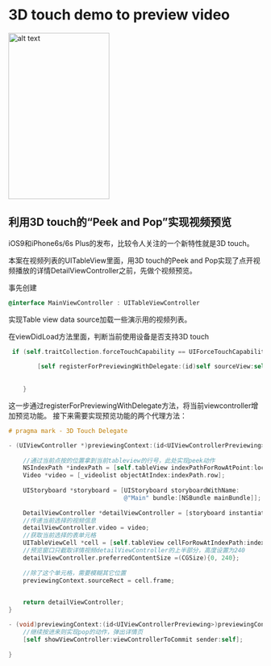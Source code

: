 # 3D touch demo to preview video


<a href="http://demo.polyv.net/data/touch.html" target="_blank"><img src="http://img.videocc.net/uimage/s/sl8da4jjbx/9/sl8da4jjbx03e781777b590b733b5929_2_b.jpg" alt="alt text" width="200px" height="330px"></a>

利用3D touch的“Peek and Pop”实现视频预览
--
iOS9和iPhone6s/6s Plus的发布，比较令人关注的一个新特性就是3D touch。

本案在视频列表的UITableView里面，用3D touch的Peek and Pop实现了点开视频播放的详情DetailViewController之前，先做个视频预览。

事先创建
```objective-c
@interface MainViewController : UITableViewController

```
实现Table view data source加载一些演示用的视频列表。


在viewDidLoad方法里面，判断当前使用设备是否支持3D touch

```objective-c
 if (self.traitCollection.forceTouchCapability == UIForceTouchCapabilityAvailable) {
        
        [self registerForPreviewingWithDelegate:(id)self sourceView:self.view];
        
        
    }
```
这一步通过registerForPreviewingWithDelegate方法，将当前viewcontroller增加预览功能。
接下来需要实现预览功能的两个代理方法：
```objective-c
# pragma mark - 3D Touch Delegate

- (UIViewController *)previewingContext:(id<UIViewControllerPreviewing>)previewingContext viewControllerForLocation:(CGPoint)location {
    
    //通过当前点按的位置拿到当前tableview的行号，此处实现peek动作
    NSIndexPath *indexPath = [self.tableView indexPathForRowAtPoint:location];
    Video *video = [_videolist objectAtIndex:indexPath.row];
    
    UIStoryboard *storyboard = [UIStoryboard storyboardWithName:
                                @"Main" bundle:[NSBundle mainBundle]];
                                
    DetailViewController *detailViewController = [storyboard instantiateViewControllerWithIdentifier:@"detailViewController"];
    //传递当前选择的视频信息
    detailViewController.video = video;
    //获取当前选择的表单元格
    UITableViewCell *cell = [self.tableView cellForRowAtIndexPath:indexPath];
    //预览窗口只截取详情视频detailViewController的上半部分，高度设置为240
    detailViewController.preferredContentSize =(CGSize){0, 240};
    
    //除了这个单元格，需要模糊其它位置
    previewingContext.sourceRect = cell.frame;

    
    return detailViewController;
}

- (void)previewingContext:(id<UIViewControllerPreviewing>)previewingContext commitViewController:(UIViewController *)viewControllerToCommit {
    //继续按进来则实现pop的动作，弹出详情页
    [self showViewController:viewControllerToCommit sender:self];
    
}

```




